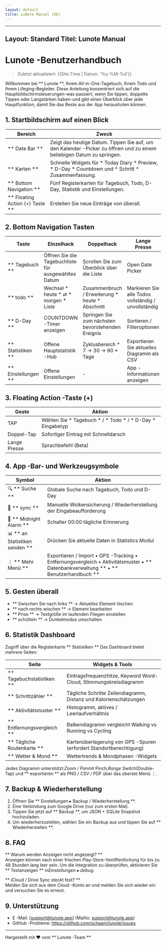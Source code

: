 ```yaml
---
layout: default
title: LuNote Manual (DE)
---
```


---
Layout: Standard
Titel: Lunote Manual
---

# Lunote -Benutzerhandbuch

> Zuletzt aktualisiert: {{Site.Time | Datum: '%y-%M-%d'}}

Willkommen bei ** Lunote **, Ihrem All-in-One-Tagebuch, Ihrem Todo und Ihrem Lifeging-Begleiter. Diese Anleitung konzentriert sich auf die Hauptbildschirmsteuerungen-was passiert, wenn Sie tippen, doppelte Tippen oder Langstärken haben-und gibt einen Überblick über jede Hauptfunktion, damit Sie das Beste aus der App herausholen können.

## 1. Startbildschirm auf einen Blick

| Bereich | Zweck |
| ------ | ---------- |
| ** Date Bar ** | Zeigt das heutige Datum. Tippen Sie auf, um den Kalender -Picker zu öffnen und zu einem beliebigen Datum zu springen. |
| ** Karten ** | Schnelle Widgets für * Today Diary * Preview, * D-Day * Countdown und * Schritt * Zusammenfassung. |
| ** Bottom Navigation ** | Fünf Registerkarten für Tagebuch, Todo, D-Day, Statistik und Einstellungen. |
| ** Floating Action (+) Taste ** | Erstellen Sie neue Einträge von überall. |

## 2. Bottom Navigation Tasten

| Taste | Einzelhack | Doppelhack | Lange Presse |
| -------- | ----------- | ----------- | ------------ |
| ** Tagebuch ** | Öffnen Sie die Tagebuchliste für ausgewähltes Datum | Scrollen Sie zum Überblick über die Liste | Open Date Picker |
| ** todo ** | Wechsel * heute * ⇄ * morgen * Liste | Zusammenbruch / Erweiterung * heute * Abschnitt | Markieren Sie alle Todos vollständig / unvollständig |
| ** D-Day ** | COUNTDOWN -Timer anzeigen | Springen Sie zum nächsten bevorstehenden Ereignis | Sortieren / Filteroptionen |
| ** Statistiken ** | Offene Hauptstatistik -Hub | Zyklusbereich * 7 → 30 → 90 * Tage | Exportieren Sie aktuelles Diagramm als CSV |
| ** Einstellungen ** | Offene Einstellungen | - | App -Informationen anzeigen |

## 3. Floating Action -Taste (+)

| Geste | Aktion |
| --------- | -------- |
| TAP | Wählen Sie * Tagebuch * / * Todo * / * D-Day * Eingabetyp |
| Doppel-Tap | Sofortiger Eintrag mit Schnelldarsch |
| Lange Presse | Sprachbefehl (Beta) |

## 4. App -Bar- und Werkzeugsymbole

| Symbol | Aktion |
| ------ | -------- |
| 🔍 ** Suche ** | Globale Suche nach Tagebuch, Todo und D-Day |
| 🔄 ** sync ** | Manuelle Wolkensicherung / Wiederherstellung der Eingabeaufforderung |
| 🔔 ** Midnight Alarm ** | Schalter 00:00 tägliche Erinnerung |
| 📊 ** an Statistiken senden ** | Drücken Sie aktuelle Daten in Statistics Modul |
| ⋮ ** Mehr Menü ** | Exportieren / Import • GPS -Tracking • Entfernungsvergleich • Aktivitätsmuster • ** Datenbankverwaltung ** • ** Benutzerhandbuch ** |

## 5. Gesten überall

- ** Swischen Sie nach links ** → Aktuelles Element löschen
- ** nach rechts wischen ** → Element bearbeiten
- ** Prise ** → Textgröße im laufenden Fliegen einstellen
- ** schütteln ** → Dunkelmodus umschalten

## 6. Statistik Dashboard

Zugriff über die Registerkarte ** Statistiken ** Das Dashboard bietet mehrere Seiten:

| Seite | Widgets & Tools |
| ------ | ------------------ |
| ** Tagebuchstatistiken ** | Eintragsfrequenzhitze, Keyword Word-Cloud, Stimmungskreisdiagramm |
| ** Schrittzähler ** | Tägliche Schritte Zeilendiagramm, Distanz und Kalorienschätzungen |
| ** Aktivitätsmuster ** | Histogramm, aktives / Leerlaufverhältnis |
| ** Entfernungsvergleich ** | Balkendiagramm vergleicht Walking vs Running vs Cycling |
| ** Tägliche Routenkarte ** | Kartenüberlagerung von GPS -Spuren (erfordert Standortberechtigung) |
| ** Wetter & Mond ** | Wettertrends & Mondphasen -Widgets |

Jedes Diagramm unterstützt:*Zoom / Pan*mit Pinch,*Range Switch*(Double-Tap) und ** exportieren ** als PNG / CSV / PDF über das oberste Menü ⋮.

## 7. Backup & Wiederherstellung

1. Öffnen Sie ** Einstellungen ▸ Backup / Wiederherstellung **.
2. Eine Verbindung zum Google Drive (nur zum ersten Mal).
3. Tippen Sie jetzt auf ** Backup **, um JSON + SQLite Snapshot hochzuladen.
4. Um wiederherzustellen, wählen Sie ein Backup aus und tippen Sie auf ** Wiederherstellen **.

## 8. FAQ

** Warum werden Anzeigen nicht angezeigt? **  
Anzeigen können nach einer frischen Play-Store-Veröffentlichung für bis zu 48 Stunden lang leer sein. Um die Integration zu überprüfen, aktivieren Sie ** Testanzeigen ** in*Einstellungen ▸ debug*.

** iCloud / Drive Sync steckt fest? **  
Melden Sie sich aus dem Cloud -Konto an und melden Sie sich wieder ein und versuchen Sie es erneut.

## 9. Unterstützung

- E -Mail: [support@lunote.app] (Mailto: support@lunote.app)
- GitHub -Probleme: <https://github.com/schaam/lunote/issues>

---
Hergestellt mit ❤️ vom ** Lunote -Team **